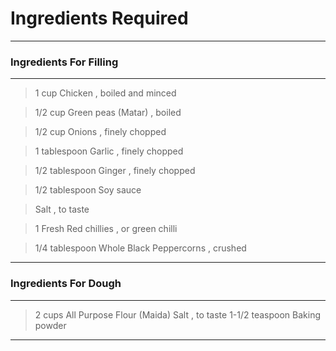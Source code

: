 # Ingredients Required
------------------------------------------------------------------------------------------------------
### Ingredients For Filling
------------------------------------------------------------------------------------------------------
> 1 cup Chicken , boiled and minced

> 1/2 cup Green peas (Matar) , boiled

> 1/2 cup Onions , finely chopped

> 1 tablespoon Garlic , finely chopped

> 1/2 tablespoon Ginger , finely chopped

> 1/2 tablespoon Soy sauce

> Salt , to taste

> 1 Fresh Red chillies , or green chilli

> 1/4 tablespoon Whole Black Peppercorns , crushed
--------------------------------------------------------------------------------------------------------
### Ingredients For Dough 
--------------------------------------------------------------------------------------------------------
> 2 cups All Purpose Flour (Maida)
> Salt , to taste
> 1-1/2 teaspoon Baking powder
-------------------------------------------------------------------------------------------------------
